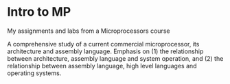 # Intro to MP
My assignments and labs from a Microprocessors course

A comprehensive study of a current commercial microprocessor, its architecture and assembly language. Emphasis on (1) the relationship between architecture, assembly language and system operation, and (2) the relationship between assembly language, high level languages and operating systems.
